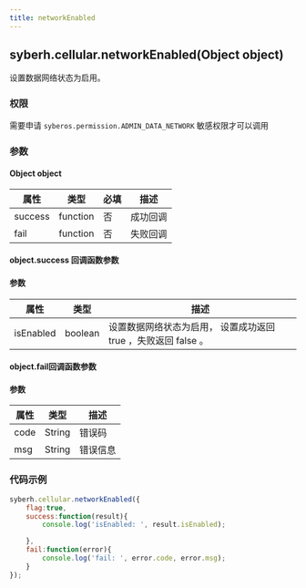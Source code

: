 ```yaml
---
title: networkEnabled
---
```


## syberh.cellular.networkEnabled(Object object)

设置数据网络状态为启用。

### 权限
需要申请 `syberos.permission.ADMIN_DATA_NETWORK` 敏感权限才可以调用

### 参数

#### Object object

| 属性    | 类型     | 必填 | 描述                                                         |
| ------- | -------- | -------- | ------------------------------------------------------------ |
| success | function | 否       | 成功回调                                       |
| fail    | function | 否       | 失败回调                                       |


#### object.success 回调函数参数
#### 参数
| 属性            | 类型      | 描述                                 |
| -------------- | ------   | ------------------------------------ |
| isEnabled      | boolean  | 设置数据网络状态为启用， 设置成功返回 true ，失败返回 false 。|


#### object.fail回调函数参数
#### 参数
| 属性 | 类型   | 描述     |
| ---- | ------ | -------- |
| code | String | 错误码   |
| msg  | String | 错误信息 |


### 代码示例
```js
syberh.cellular.networkEnabled({
    flag:true,
	success:function(result){
        console.log('isEnabled: ', result.isEnabled);

    },
    fail:function(error){
        console.log('fail: ', error.code, error.msg);
    }
});
```